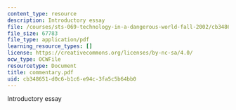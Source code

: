 ```yaml
---
content_type: resource
description: Introductory essay
file: /courses/sts-069-technology-in-a-dangerous-world-fall-2002/cb348651d0c6b1c6e94c3fa5c5b64bb0_commentary.pdf
file_size: 67783
file_type: application/pdf
learning_resource_types: []
license: https://creativecommons.org/licenses/by-nc-sa/4.0/
ocw_type: OCWFile
resourcetype: Document
title: commentary.pdf
uid: cb348651-d0c6-b1c6-e94c-3fa5c5b64bb0
---
```

Introductory essay